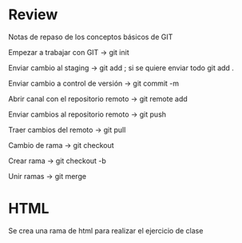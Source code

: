 # Review

Notas de repaso de los conceptos básicos de GIT

Empezar a trabajar con GIT -> git init

Enviar cambio al staging -> git add <nombre del archivo> ; si se quiere enviar todo git add .
  
Enviar cambio a control de versión -> git commit -m <mensaje referente al cambio>
  
Abrir canal con el repositorio remoto -> git remote add <nombre del repositorio> <URL>
  
Enviar cambios al repositorio remoto -> git push <nombre de la rama remota>
  
Traer cambios del remoto -> git pull <nombre remoto> <nombre de la rama>
  
Cambio de rama -> git checkout
  
Crear rama -> git checkout -b <nombre de la rama>
  
Unir ramas -> git merge <rama a unir>

# HTML

Se crea una rama de html para realizar el ejercicio de clase